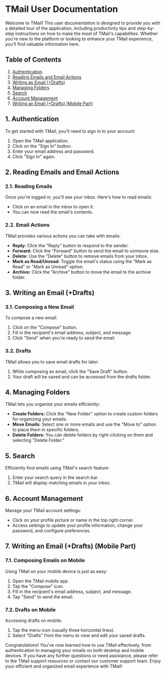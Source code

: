 # TMail User Documentation

Welcome to TMail! This user documentation is designed to provide you with a detailed tour of the application, including productivity tips and step-by-step instructions on how to make the most of TMail's capabilities. Whether you're new to the platform or looking to enhance your TMail experience, you'll find valuable information here.

## Table of Contents

1. [Authentication](#1-authentication)
2. [Reading Emails and Email Actions](#2-reading-emails-and-email-actions)
3. [Writing an Email (+Drafts)](#3-writing-an-email-drafts)
4. [Managing Folders](#4-managing-folders)
5. [Search](#5-search)
6. [Account Management](#6-account-management)
7. [Writing an Email (+Drafts) (Mobile Part)](#7-writing-an-email-drafts-mobile-part)

## 1. Authentication

To get started with TMail, you'll need to sign in to your account:

1. Open the TMail application.
2. Click on the "Sign In" button.
3. Enter your email address and password.
4. Click "Sign In" again.

## 2. Reading Emails and Email Actions

### 2.1. Reading Emails

Once you're logged in, you'll see your inbox. Here's how to read emails:

- Click on an email in the inbox to open it.
- You can now read the email's contents.

### 2.2. Email Actions

TMail provides various actions you can take with emails:

- **Reply:** Click the "Reply" button to respond to the sender.
- **Forward:** Click the "Forward" button to send the email to someone else.
- **Delete:** Use the "Delete" button to remove emails from your inbox.
- **Mark as Read/Unread:** Toggle the email's status using the "Mark as Read" or "Mark as Unread" option.
- **Archive:** Click the "Archive" button to move the email to the archive folder.

## 3. Writing an Email (+Drafts)

### 3.1. Composing a New Email

To compose a new email:

1. Click on the "Compose" button.
2. Fill in the recipient's email address, subject, and message.
3. Click "Send" when you're ready to send the email.

### 3.2. Drafts

TMail allows you to save email drafts for later:

1. While composing an email, click the "Save Draft" button.
2. Your draft will be saved and can be accessed from the drafts folder.

## 4. Managing Folders

TMail lets you organize your emails efficiently:

- **Create Folders:** Click the "New Folder" option to create custom folders for organizing your emails.
- **Move Emails:** Select one or more emails and use the "Move to" option to place them in specific folders.
- **Delete Folders:** You can delete folders by right-clicking on them and selecting "Delete Folder."

## 5. Search

Efficiently find emails using TMail's search feature:

1. Enter your search query in the search bar.
2. TMail will display matching emails in your inbox.

## 6. Account Management

Manage your TMail account settings:

- Click on your profile picture or name in the top right corner.
- Access settings to update your profile information, change your password, and configure preferences.

## 7. Writing an Email (+Drafts) (Mobile Part)

### 7.1. Composing Emails on Mobile

Using TMail on your mobile device is just as easy:

1. Open the TMail mobile app.
2. Tap the "Compose" icon.
3. Fill in the recipient's email address, subject, and message.
4. Tap "Send" to send the email.

### 7.2. Drafts on Mobile

Accessing drafts on mobile:

1. Tap the menu icon (usually three horizontal lines).
2. Select "Drafts" from the menu to view and edit your saved drafts.

Congratulations! You've now learned how to use TMail effectively, from authentication to managing your emails on both desktop and mobile devices. If you have any further questions or need assistance, please refer to the TMail support resources or contact our customer support team. Enjoy your efficient and organized email experience with TMail!
